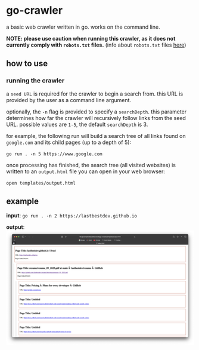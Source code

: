 # go-crawler
a basic web crawler written in go. works on the command line.

**NOTE: please use caution when running this crawler, as it does not currently comply with `robots.txt` files.** (info about `robots.txt` files [here](https://en.wikipedia.org/wiki/Robots.txt))

## how to use
### running the crawler
a `seed URL` is required for the crawler to begin a search from. this URL is provided by the user as a command line argument. 

optionally, the `-n` flag is provided to specify a `searchDepth`. this parameter determines how far the crawler will recursively follow links from the seed URL. possible values are `1-5`, the default `searchDepth` is 3. 

for example, the following run will build a search tree of all links found on `google.com` and its child pages (up to a depth of 5):
```
go run . -n 5 https://www.google.com
```

once processing has finished, the search tree (all visited websites) is written to an `output.html` file you can open in your web browser:

```
open templates/output.html
```

## example 
**input**: `go run . -n 2 https://lastbestdev.github.io`

**output**: 
<img src="images/sample_output.png"/>
